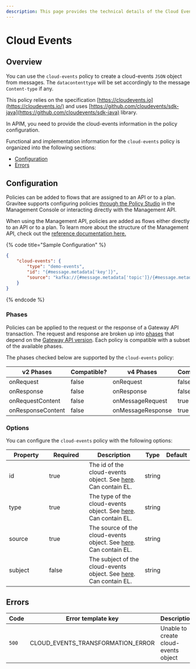 ```yaml
---
description: This page provides the technical details of the Cloud Events policy
---
```


# Cloud Events

## Overview

You can use the `cloud-events` policy to create a cloud-events `JSON` object from messages. The `datacontenttype` will be set accordingly to the message `Content-type` if any.

This policy relies on the specification [https://cloudevents.io](https://cloudevents.io/) and uses [https://github.com/cloudevents/sdk-java](https://github.com/cloudevents/sdk-java) library.

In APIM, you need to provide the cloud-events information in the policy configuration.

Functional and implementation information for the `cloud-events` policy is organized into the following sections:

* [Configuration](cloud-events.md#user-content-configuration)
* [Errors](cloud-events.md#user-content-errors)

## Configuration <a href="#user-content-configuration" id="user-content-configuration"></a>

Policies can be added to flows that are assigned to an API or to a plan. Gravitee supports configuring policies [through the Policy Studio](../../guides/policy-design/) in the Management Console or interacting directly with the Management API.

When using the Management API, policies are added as flows either directly to an API or to a plan. To learn more about the structure of the Management API, check out the [reference documentation here.](../management-api-reference/)

{% code title="Sample Configuration" %}
```json
{
    "cloud-events": {
        "type": "demo-events",
        "id": "{#message.metadata['key']}",
        "source": "kafka://{#message.metadata['topic']}/{#message.metadata['partition']}/{#message.metadata['offset']}"
    }
}
```
{% endcode %}

### Phases

Policies can be applied to the request or the response of a Gateway API transaction. The request and response are broken up into [phases](broken-reference/) that depend on the [Gateway API version](../../overview/gravitee-api-definitions-and-execution-engines/). Each policy is compatible with a subset of the available phases.

The phases checked below are supported by the `cloud-events` policy:

<table data-full-width="false"><thead><tr><th width="202">v2 Phases</th><th width="139" data-type="checkbox">Compatible?</th><th width="198">v4 Phases</th><th data-type="checkbox">Compatible?</th></tr></thead><tbody><tr><td>onRequest</td><td>false</td><td>onRequest</td><td>false</td></tr><tr><td>onResponse</td><td>false</td><td>onResponse</td><td>false</td></tr><tr><td>onRequestContent</td><td>false</td><td>onMessageRequest</td><td>true</td></tr><tr><td>onResponseContent</td><td>false</td><td>onMessageResponse</td><td>true</td></tr></tbody></table>

### Options

You can configure the `cloud-events` policy with the following options:

<table><thead><tr><th width="115">Property</th><th width="112" data-type="checkbox">Required</th><th width="175">Description</th><th>Type</th><th>Default</th></tr></thead><tbody><tr><td>id</td><td>true</td><td>The id of the cloud-events object. See <a href="https://github.com/cloudevents/spec/blob/v1.0.2/cloudevents/spec.md#id">here</a>. Can contain EL.</td><td>string</td><td></td></tr><tr><td>type</td><td>true</td><td>The type of the cloud-events object. See <a href="https://github.com/cloudevents/spec/blob/v1.0.2/cloudevents/spec.md#type">here</a>. Can contain EL.</td><td>string</td><td></td></tr><tr><td>source</td><td>true</td><td>The source of the cloud-events object. See <a href="https://github.com/cloudevents/spec/blob/v1.0.2/cloudevents/spec.md#source-1">here</a>. Can contain EL.</td><td>string</td><td></td></tr><tr><td>subject</td><td>false</td><td>The subject of the cloud-events object. See <a href="https://github.com/cloudevents/spec/blob/v1.0.2/cloudevents/spec.md#subject%60">here</a>. Can contain EL.</td><td>string</td><td></td></tr></tbody></table>

## Errors <a href="#user-content-errors" id="user-content-errors"></a>

<table><thead><tr><th width="183">Code</th><th>Error template key</th><th>Description</th></tr></thead><tbody><tr><td><code>500</code></td><td>CLOUD_EVENTS_TRANSFORMATION_ERROR</td><td>Unable to create cloud-events object</td></tr></tbody></table>

